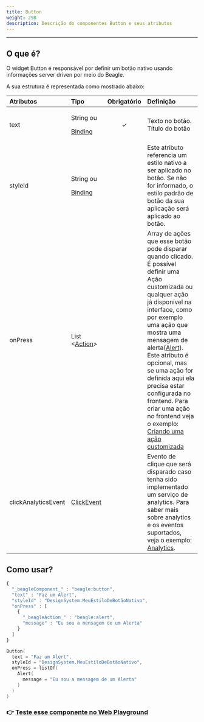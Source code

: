 ```yaml
---
title: Button
weight: 298
description: Descrição do componentes Button e seus atributos
---
```


---

## O que é?

O widget Button é responsável por definir um botão nativo usando informações server driven por meio do Beagle. 

A sua estrutura é representada como mostrado abaixo: 

<table>
  <thead>
    <tr>
      <th style="text-align:left"><b>Atributos</b>
      </th>
      <th style="text-align:left"><b>Tipo</b>
      </th>
      <th style="text-align:center">Obrigat&#xF3;rio</th>
      <th style="text-align:left"><b>Defini&#xE7;&#xE3;o</b>
      </th>
    </tr>
  </thead>
  <tbody>
    <tr>
      <td style="text-align:left">text</td>
      <td style="text-align:left">
        <p>String ou</p>
        <p><a href="../../contexto.md#bindings">Binding</a>
        </p>
      </td>
      <td style="text-align:center">&#x2713;</td>
      <td style="text-align:left">Texto no bot&#xE3;o. T&#xED;tulo do bot&#xE3;o</td>
    </tr>
    <tr>
      <td style="text-align:left">styleId</td>
      <td style="text-align:left">
        <p>String ou</p>
        <p><a href="../../contexto.md#bindings">Binding</a>
        </p>
      </td>
      <td style="text-align:center"></td>
      <td style="text-align:left">Este atributo referencia um estilo nativo a ser aplicado no bot&#xE3;o.
        Se n&#xE3;o for informado, o estilo padr&#xE3;o de bot&#xE3;o da sua aplica&#xE7;&#xE3;o
        ser&#xE1; aplicado ao bot&#xE3;o.</td>
    </tr>
    <tr>
      <td style="text-align:left">onPress</td>
      <td style="text-align:left">List &lt;<a href="../../api-acoes/">Action</a>&gt;</td>
      <td style="text-align:center"></td>
      <td style="text-align:left">Array de a&#xE7;&#xF5;es que esse bot&#xE3;o pode disparar quando clicado.
        &#xC9; poss&#xED;vel definir uma A&#xE7;&#xE3;o customizada ou qualquer
        a&#xE7;&#xE3;o j&#xE1; dispon&#xED;vel na interface, como por exemplo uma
        a&#xE7;&#xE3;o que mostra uma mensagem de alerta(<a href="../../api-acoes/alert.md">Alert</a>).
        Este atributo &#xE9; opcional, mas se uma a&#xE7;&#xE3;o for definida aqui
        ela precisa estar configurada no frontend. Para criar uma a&#xE7;&#xE3;o
        no frontend veja o exemplo: <a href="../../../features/criando-sua-acao-customizada.md">Criando uma a&#xE7;&#xE3;o customizada</a>
      </td>
    </tr>
    <tr>
      <td style="text-align:left">clickAnalyticsEvent</td>
      <td style="text-align:left"><a href="../../analytics.md">ClickEvent</a>
      </td>
      <td style="text-align:center"></td>
      <td style="text-align:left">Evento de clique que ser&#xE1; disparado caso tenha sido implementado
        um servi&#xE7;o de analytics. Para saber mais sobre analytics e os eventos
        suportados, veja o exemplo: <a href="../../analytics.md">Analytics</a>.</td>
    </tr>
  </tbody>
</table>

## Como usar?



```javascript
{
  "_beagleComponent_" : "beagle:button",
  "text" : "Faz um Alert",
  "styleId" : "DesignSystem.MeuEstiloDeBotãoNativo",
  "onPress" : [ 
    {
      "_beagleAction_" : "beagle:alert",
      "message" : "Eu sou a mensagem de um Alerta" 
    }
  ]
}
```



```kotlin
Button(
  text = "Faz um Alert",
  styleId = "DesignSystem.MeuEstiloDeBotãoNativo",
  onPress = listOf(
    Alert(
      message = "Eu sou a mensagem de um Alerta"
    )
  )
)
```



### 👉 [Teste esse componente no Web Playground](https://beagle-playground.netlify.app/#/demo/default-components/button.json)
